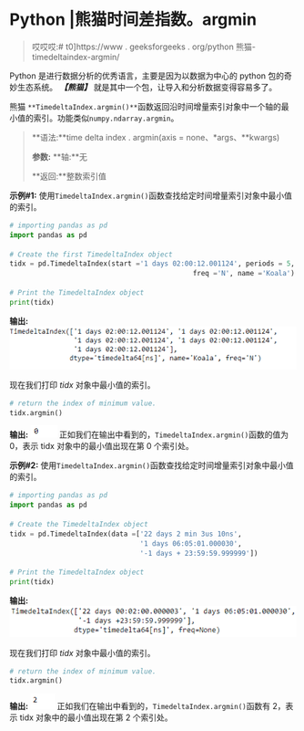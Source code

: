 # Python |熊猫时间差指数。argmin

> 哎哎哎:# t0]https://www . geeksforgeeks . org/python 熊猫-timedeltaindex-argmin/

Python 是进行数据分析的优秀语言，主要是因为以数据为中心的 python 包的奇妙生态系统。 ***【熊猫】*** 就是其中一个包，让导入和分析数据变得容易多了。

熊猫 `**TimedeltaIndex.argmin()**`函数返回沿时间增量索引对象中一个轴的最小值的索引。功能类似`numpy.ndarray.argmin`。

> **语法:**time delta index . argmin(axis = none、*args、**kwargs)
> 
> **参数:**
> **轴:**无
> 
> **返回:**整数索引值

**示例#1:** 使用`TimedeltaIndex.argmin()`函数查找给定时间增量索引对象中最小值的索引。

```py
# importing pandas as pd
import pandas as pd

# Create the first TimedeltaIndex object
tidx = pd.TimedeltaIndex(start ='1 days 02:00:12.001124', periods = 5,
                                             freq ='N', name ='Koala')

# Print the TimedeltaIndex object
print(tidx)
```

**输出:**
![](img/a3801dc708e61559920bdd986a40bc54.png)

现在我们打印 *tidx* 对象中最小值的索引。

```py
# return the index of minimum value.
tidx.argmin()
```

**输出:**
![](img/66e1d5a0d7984bad284958164d46337c.png)
正如我们在输出中看到的，`TimedeltaIndex.argmin()`函数的值为 0，表示 tidx 对象中的最小值出现在第 0 个索引处。

**示例#2:** 使用`TimedeltaIndex.argmin()`函数查找给定时间增量索引对象中最小值的索引。

```py
# importing pandas as pd
import pandas as pd

# Create the TimedeltaIndex object
tidx = pd.TimedeltaIndex(data =['22 days 2 min 3us 10ns',
                                '1 days 06:05:01.000030', 
                                '-1 days + 23:59:59.999999'])

# Print the TimedeltaIndex object
print(tidx)
```

**输出:**
![](img/42c3389a2d8e8c416d23e27272750d70.png)

现在我们打印 *tidx* 对象中最小值的索引。

```py
# return the index of minimum value.
tidx.argmin()
```

**输出:**
![](img/8fafd446273781b104c27f83a80204a4.png)
正如我们在输出中看到的，`TimedeltaIndex.argmin()`函数有 2，表示 tidx 对象中的最小值出现在第 2 个索引处。